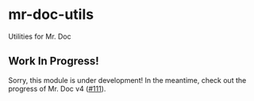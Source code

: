 # mr-doc-utils
Utilities for Mr. Doc

## Work In Progress!

Sorry, this module is under development! In the meantime, check out the progress of Mr. Doc v4 ([#111](https://github.com/mr-doc/mr-doc/issues/111)).
